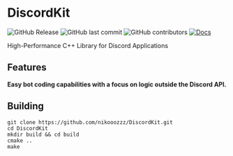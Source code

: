 # DiscordKit
![GitHub Release](https://img.shields.io/github/v/release/nikooozzz/DiscordKit?include_prereleases&display_name=release&style=for-the-badge&labelColor=%235d5644&color=%23867C62) ![GitHub last commit](https://img.shields.io/github/last-commit/nikooozzz/DiscordKit?style=for-the-badge&labelColor=%235d5644&color=%23867C62) ![GitHub contributors](https://img.shields.io/github/contributors/nikooozzz/DiscordKit?style=for-the-badge&labelColor=%235d5644&color=%23867C62) [![Docs](https://img.shields.io/badge/-brightgreen?logo=readthedocs&style=for-the-badge&labelColor=%235d5644&color=%23867C62)](https://nikooozzz.github.io/DiscordKit/)



High-Performance C++ Library for Discord Applications

## Features
**Easy bot coding capabilities with a focus on logic outside the Discord API.**


## Building

    git clone https://github.com/nikooozzz/DiscordKit.git
    cd DiscordKit
    mkdir build && cd build  
    cmake ..  
    make  
